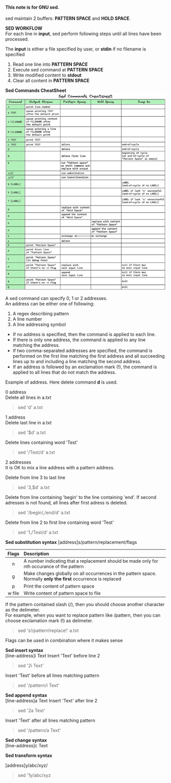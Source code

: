 #### This note is for GNU sed.

sed maintain 2 buffers: **PATTERN SPACE** and **HOLD SPACE**.<br>

**SED WORKFLOW**<br>
For each line in **input**, sed perform following steps until all lines have been processed.

The **input** is either a file specified by user, or **stdin** if no filename is specified

1. Read one line into **PATTERN SPACE**
2. Execute sed command at **PATTERN SPACE**
3. Write modified content to **stdout**
4. Clear all content in **PATTERN SPACE**

**Sed Commands CheatSheet**
<img src="SedCheatSheet.webp">

A sed command can specify 0, 1 or 2 addresses.<br>
An address can be either one of following:
1. A regex describing pattern
2. A line number
3. A line addressing symbol

* If no address is specified, then the command is applied to each line.<br>
* If there is only one address, the command is applied to any line matching the address.<br>
* If two comma-separated addresses are specified, the command is performed on the first line matching the first address and all succeeding lines up to and including a line matching the second address.
* If an address is followed by an exclamation mark (!), the command is applied to all lines that do not match the address.

Example of address. Here delete command **d** is used.


0 address<br>
Delete all lines in a.txt
> sed 'd' a.txt

1 address<br>
Delete last line in a.txt
> sed '$d' a.txt

Delete lines containing word 'Test'
> sed '/Test/d' a.txt

2 addresses<br>
It is OK to mix a line address with a pattern address.

Delete from line 3 to last line
> sed '3,$d' a.txt

Delete from line containing 'begin' to the line containing 'end'. If second adresses is not found, all lines after first adress is deleted.
> sed '/begin/,/end/d' a.txt

Delete from line 2 to first line containing word 'Test'
> sed '1,/Test/d' a.txt

**Sed substitution syntax**
[address]s/pattern/replacement/flags

|Flags|Description|
|:-:|:-|
|n|A number indicating that a replacement should be made only for nth occurance of the pattern|
|g|Make changes globally on all occurrences in the pattern space. Normally **only the first** occurrence is replaced|
|p|Print the content of pattern space|
|w file|Write content of pattern space to file|

If the pattern contained slash (/), then you should choose another character as the delimeter.<br>
For example, when you want to replace pattern like /pattern, then you can choose exclamation mark (!) as delimeter.
> sed 's!/pattern!replace!' a.txt

Flags can be used in combination where it makes sense

**Sed insert syntax**<br>
[line-address]i Text
Insert 'Text' before line 2
> sed '2i Text'

Insert 'Text' before all lines matching pattern
> sed '/pattern/i Text'

**Sed append syntax**<br>
[line-address]a Text
Insert 'Text' after line 2
> sed '2a Text'

Insert 'Text' after all lines matching pattern
> sed '/pattern/a Text'

**Sed change syntax**<br>
[line-address]c Text

**Sed transform syntax**<br>

[address]y/abc/xyz/


> sed '1y/abc/xyz
